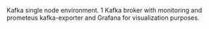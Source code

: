 Kafka single node environment. 
1 Kafka broker with monitoring and prometeus kafka-exporter and Grafana for visualization purposes.
